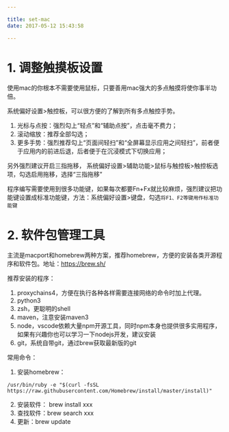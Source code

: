 ```yaml
---

title: set-mac
date: 2017-05-12 15:43:58

---
```


# 1. 调整触摸板设置
使用mac的你根本不需要使用鼠标，只要善用mac强大的多点触摸将使你事半功倍。

系统偏好设置>触控板，可以很方便的了解到所有多点触控手势。
1. 光标与点按：强烈勾上“轻点”和“辅助点按”，点击毫不费力；
2. 滚动缩放：推荐全部勾选；
3. 更多手势：强烈推荐勾上“页面间轻扫”和“全屏幕显示应用之间轻扫”，前者便于应用内的前进后退，后者便于在沉浸模式下切换应用；

另外强烈建议开启三指拖移，
系统偏好设置>辅助功能>鼠标与触控板>触控板选项，勾选启用拖移，选择“三指拖移”

程序编写需要使用到很多功能键，如果每次都要Fn+Fx就比较麻烦，强烈建议把功能键设置成标准功能键，方法：系统偏好设置>键盘，勾选`将F1、F2等键用作标准功能键`

# 2. 软件包管理工具
主流是macport和homebrew两种方案，推荐homebrew，方便的安装各类开源程序和软件包。地址：https://brew.sh/

推荐安装的程序：
1. proxychains4，方便在执行各种各样需要连接网络的命令时加上代理。
2. python3
2. zsh，更聪明的shell
3. maven，注意安装maven3
4. node，vscode依赖大量npm开源工具，同时npm本身也提供很多实用程序，如果有兴趣你也可以学习一下nodejs开发，建议安装
5. git，系统自带git，通过brew获取最新版的git

常用命令：
1. 安装homebrew：

```
/usr/bin/ruby -e "$(curl -fsSL https://raw.githubusercontent.com/Homebrew/install/master/install)"

```

2. 安装软件： brew install xxx
3. 查找软件：brew search xxx
4. 更新：brew update


